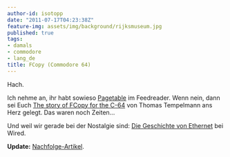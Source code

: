 ```yaml
---
author-id: isotopp
date: "2011-07-17T04:23:38Z"
feature-img: assets/img/background/rijksmuseum.jpg
published: true
tags:
- damals
- commodore
- lang_de
title: FCopy (Commodore 64)
---
```

Hach.

Ich nehme an, ihr habt sowieso 
[Pagetable](http://www.pagetable.com/) 
im Feedreader. Wenn nein, dann sei Euch 
[The story of FCopy for the C-64](http://www.pagetable.com/?p=647) 
von Thomas Tempelmann ans Herz gelegt. Das waren noch Zeiten...

Und weil wir gerade bei der Nostalgie sind: 
[Die Geschichte von Ethernet](http://www.wired.com/epicenter/2011/07/speed-matters/) bei Wired.

<b>Update:</b> [Nachfolge-Artikel](http://www.pagetable.com/?p=656).
